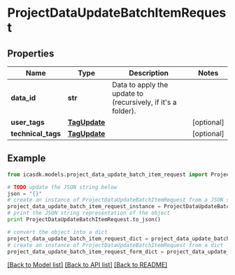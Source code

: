 # ProjectDataUpdateBatchItemRequest


## Properties
Name | Type | Description | Notes
------------ | ------------- | ------------- | -------------
**data_id** | **str** | Data to apply the update to (recursively, if it&#39;s a folder). | 
**user_tags** | [**TagUpdate**](TagUpdate.md) |  | [optional] 
**technical_tags** | [**TagUpdate**](TagUpdate.md) |  | [optional] 

## Example

```python
from icasdk.models.project_data_update_batch_item_request import ProjectDataUpdateBatchItemRequest

# TODO update the JSON string below
json = "{}"
# create an instance of ProjectDataUpdateBatchItemRequest from a JSON string
project_data_update_batch_item_request_instance = ProjectDataUpdateBatchItemRequest.from_json(json)
# print the JSON string representation of the object
print ProjectDataUpdateBatchItemRequest.to_json()

# convert the object into a dict
project_data_update_batch_item_request_dict = project_data_update_batch_item_request_instance.to_dict()
# create an instance of ProjectDataUpdateBatchItemRequest from a dict
project_data_update_batch_item_request_form_dict = project_data_update_batch_item_request.from_dict(project_data_update_batch_item_request_dict)
```
[[Back to Model list]](../README.md#documentation-for-models) [[Back to API list]](../README.md#documentation-for-api-endpoints) [[Back to README]](../README.md)


